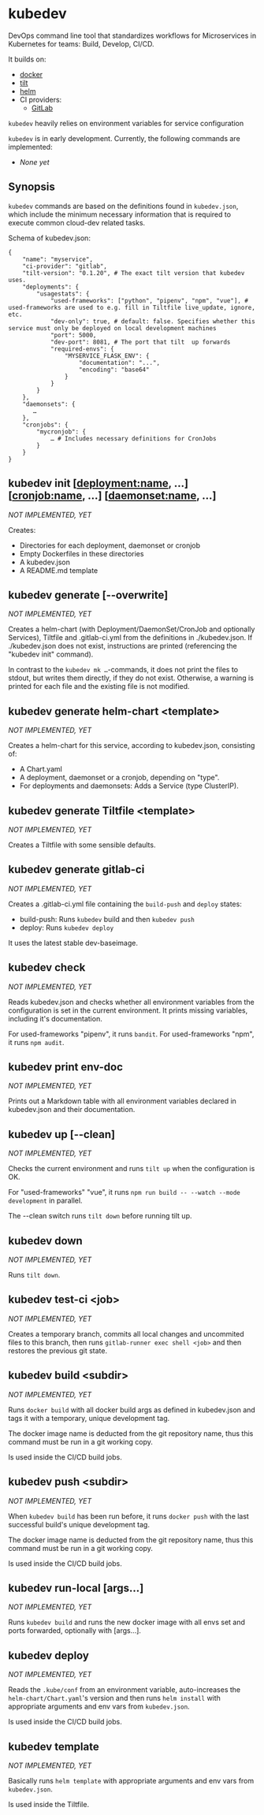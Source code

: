 # kubedev

DevOps command line tool that standardizes workflows for Microservices in Kubernetes for teams: Build, Develop, CI/CD.

It builds on:

- [docker](https://docker.com/)
- [tilt](https://tilt.dev/)
- [helm](https://helm.sh/)
- CI providers:
    - [GitLab](https://gitlab.com/)

`kubedev` heavily relies on environment variables for service configuration

`kubedev` is in early development. Currently, the following commands are implemented:

- *None yet*

## Synopsis

`kubedev` commands are based on the definitions found in `kubedev.json`, which include the minimum necessary information that is required to execute common cloud-dev related tasks.

Schema of kubedev.json:

```jsonc
{
    "name": "myservice",
    "ci-provider": "gitlab",
    "tilt-version": "0.1.20", # The exact tilt version that kubedev uses.
    "deployments": {
        "usagestats": {
            "used-frameworks": ["python", "pipenv", "npm", "vue"], # used-frameworks are used to e.g. fill in Tiltfile live_update, ignore, etc.
            "dev-only": true, # default: false. Specifies whether this service must only be deployed on local development machines
            "port": 5000,
            "dev-port": 8081, # The port that tilt  up forwards
            "required-envs": {
                "MYSERVICE_FLASK_ENV": {
                    "documentation": "...",
                    "encoding": "base64"
                }
            }
        }
    },
    "daemonsets": {
       …
    },
    "cronjobs": {
        "mycronjob": {
            … # Includes necessary definitions for CronJobs
        }
    }
}
```

## kubedev init [<deployment:name>, …] [<cronjob:name>, …] [<daemonset:name>, …]

*NOT IMPLEMENTED, YET*

Creates:

* Directories for each deployment, daemonset or cronjob
* Empty Dockerfiles in these directories
* A kubedev.json
* A README.md template

## kubedev generate [--overwrite]

*NOT IMPLEMENTED, YET*

Creates a helm-chart (with Deployment/DaemonSet/CronJob and optionally Services), Tiltfile and .gitlab-ci.yml from the definitions in ./kubedev.json. If ./kubedev.json does not exist, instructions are printed (referencing the "kubedev init" command).

In contrast to the `kubedev mk …`-commands, it does not print the files to stdout, but writes them directly, if they do not exist. Otherwise, a warning is printed for each file and the existing file is not modified.

## kubedev generate helm-chart \<template\>

*NOT IMPLEMENTED, YET*

Creates a helm-chart for this service, according to kubedev.json, consisting of:

- A Chart.yaml
- A deployment, daemonset or a cronjob, depending on "type".
- For deployments and daemonsets: Adds a Service (type ClusterIP).

## kubedev generate Tiltfile \<template\>

*NOT IMPLEMENTED, YET*

Creates a Tiltfile with some sensible defaults.

## kubedev generate gitlab-ci

*NOT IMPLEMENTED, YET*

Creates a .gitlab-ci.yml file containing the `build-push` and `deploy` states:
- build-push: Runs `kubedev` build and then `kubedev push`
- deploy: Runs `kubedev deploy`

It uses the latest stable dev-baseimage.

## kubedev check

*NOT IMPLEMENTED, YET*

Reads kubedev.json and checks whether all environment variables from the configuration is set in the current environment. It prints missing variables, including it's documentation.

For  used-frameworks "pipenv", it runs `bandit`.
For used-frameworks "npm", it runs `npm audit`.

## kubedev print env-doc

*NOT IMPLEMENTED, YET*

Prints out a Markdown table with all environment variables declared in kubedev.json and their documentation.

## kubedev up [--clean]

*NOT IMPLEMENTED, YET*

Checks the current environment and runs `tilt up` when the configuration is OK.

For "used-frameworks" "vue", it runs `npm run build -- --watch --mode development` in parallel.

The --clean switch runs `tilt down` before running tilt up.

## kubedev down

*NOT IMPLEMENTED, YET*

Runs `tilt down`.

## kubedev test-ci \<job\>

*NOT IMPLEMENTED, YET*

Creates a temporary branch, commits all local changes and uncommited files to this branch, then runs `gitlab-runner exec shell <job>` and then restores the previous git state.

## kubedev build \<subdir\>

*NOT IMPLEMENTED, YET*

Runs `docker build` with all docker build args as defined in kubedev.json and tags it with a temporary, unique development tag.

The docker image name is deducted from the git repository name, thus this command must be run in a git working copy.

Is used inside the CI/CD build jobs.

## kubedev push \<subdir\>

*NOT IMPLEMENTED, YET*

When `kubedev build` has been run before, it runs `docker push` with the last successful build's unique development tag.

The docker image name is deducted from the git repository name, thus this command must be run in a git working copy.

Is used inside the CI/CD build jobs.

## kubedev run-local [args…]

*NOT IMPLEMENTED, YET*

Runs `kubedev build` and runs the new docker image with all envs set and ports forwarded, optionally with [args…].

## kubedev deploy

*NOT IMPLEMENTED, YET*

Reads the `.kube/conf` from an environment variable, auto-increases the `helm-chart/Chart.yaml`'s version and then runs `helm install` with appropriate arguments and env vars from `kubedev.json`.

Is used inside the CI/CD build jobs.

## kubedev template

*NOT IMPLEMENTED, YET*

Basically runs `helm template` with appropriate arguments and env vars from `kubedev.json`.

Is used inside the Tiltfile.
